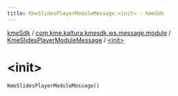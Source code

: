 ```yaml
---
title: KmeSlidesPlayerModuleMessage.<init> - kmeSdk
---
```


[kmeSdk](../../index.html) / [com.kme.kaltura.kmesdk.ws.message.module](../index.html) / [KmeSlidesPlayerModuleMessage](index.html) / [&lt;init&gt;](./-init-.html)

# &lt;init&gt;

`KmeSlidesPlayerModuleMessage()`